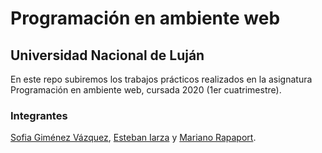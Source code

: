 # Programación en ambiente web 
## Universidad Nacional de Luján

En este repo subiremos los trabajos prácticos realizados en la asignatura Programación en ambiente web,
cursada 2020 (1er cuatrimestre).

### Integrantes
[Sofia Giménez Vázquez](https://github.com/Sofiavaz/), [Esteban Iarza](https://github.com/iarzaesteban)
y [Mariano Rapaport](https://github.com/marianorapa/).

